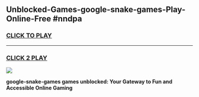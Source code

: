 
## Unblocked-Games-google-snake-games-Play-Online-Free #nndpa
<h3>
<a href="https://us.freeplayer.one?title=google-snake-games&ref=10M">CLICK TO PLAY</a></h3>
<hr>

<h3>
<a href="https://us.freeplayer.one?title=google-snake-games&ref=10M">CLICK 2 PLAY</a>
  
</h3>

<a href="https://us.freeplayer.one?title=google-snake-games&ref=10M"><img src="https://clearcache.store/games.png"></a>


**google-snake-games games unblocked: Your Gateway to Fun and Accessible Online Gaming**

